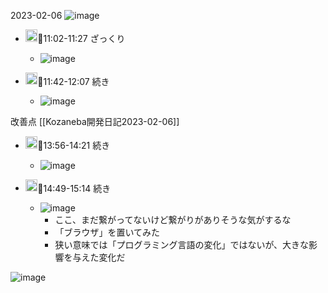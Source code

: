 

2023-02-06
![image](https://gyazo.com/addaa5549c976f91591d49dbb3a0ac08/thumb/1000)


- <img src='https://scrapbox.io/api/pages/nishio/nishio/icon' alt='nishio.icon' height="19.5"/>🍅11:02-11:27 ざっくり
    - ![image](https://gyazo.com/4af20867cd9783a58929331bff4a288a/thumb/1000)

- <img src='https://scrapbox.io/api/pages/nishio/nishio/icon' alt='nishio.icon' height="19.5"/>🍅11:42-12:07 続き
    - ![image](https://gyazo.com/5811a17880ed7162182c2b0f532f3c1f/thumb/1000)

改善点 [[Kozaneba開発日記2023-02-06]]

- <img src='https://scrapbox.io/api/pages/nishio/nishio/icon' alt='nishio.icon' height="19.5"/>🍅13:56-14:21 続き
    - ![image](https://gyazo.com/bba15012fc9369832f43db0265fc2205/thumb/1000)


- <img src='https://scrapbox.io/api/pages/nishio/nishio/icon' alt='nishio.icon' height="19.5"/>🍅14:49-15:14 続き
    - ![image](https://gyazo.com/1b17f7c38d177179188cd91357df09f9/thumb/1000)
        - ここ、まだ繋がってないけど繋がりがありそうな気がするな
        - 「ブラウザ」を置いてみた
        - 狭い意味では「プログラミング言語の変化」ではないが、大きな影響を与えた変化だ

![image](https://gyazo.com/addaa5549c976f91591d49dbb3a0ac08/thumb/1000)
